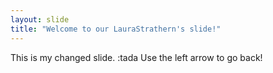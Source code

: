 ```yaml
---
layout: slide
title: "Welcome to our LauraStrathern's slide!"
---
```

This is my changed slide. :tada
Use the left arrow to go back!
